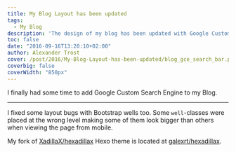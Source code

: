 ```yaml
---
title: My Blog Layout has been updated
tags:
  - My Blog
description: 'The design of my blog has been updated with Google Custom Search Engine and some other fixes.'
toc: false
date: "2016-09-16T13:20:10+02:00"
author: Alexander Trost
cover: /post/2016/My-Blog-Layout-has-been-updated/blog_gce_search_bar.png
coverbig: false
coverWidth: "850px"
---
```


I finally had some time to add Google Custom Search Engine to my Blog.

***

I fixed some layout bugs with Bootstrap wells too. Some `well`-classes were placed at the wrong level making some of them look bigger than others when viewing the page from mobile.

My fork of [XadillaX/hexadillax](https://github.com/XadillaX/hexadillax) Hexo theme is located at [galexrt/hexadillax](https://github.com/galexrt/hexadillax).
